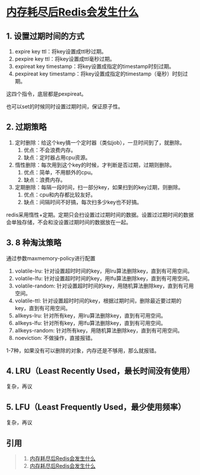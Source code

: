 # [内存耗尽后Redis会发生什么](https://cnblogs.com/lonely-wolf/p/14403264.html)

## 1. 设置过期时间的方式

1. expire key ttl：将key设置成ttl秒过期。
2. pexpire key ttl：将key设置成ttl毫秒过期。
3. expireat key timestamp：将key设置成指定的timestamp时刻过期。
4. pexpireat key timestamp：将key设置成指定的timestamp（毫秒）时刻过期。

这四个指令，底层都是pexpireat。

也可以set的时候同时设置过期时间，保证原子性。

## 2. 过期策略

1. 定时删除：给这个key搞一个定时器（类似job），一旦时间到了，就删除。
   1. 优点：不会浪费内存。
   2. 缺点：定时器占用cpu资源。
2. 惰性删除：每次用到这个key的时候，才判断是否过期，过期则删除。
   1. 优点：简单，不用额外的cpu。
   2. 缺点：浪费内存。
3. 定期删除：每隔一段时间，扫一部分key，如果扫到的key过期，则删除。
   1. 优点：cpu和内存都比较友好。
   2. 缺点：间隔时间不好搞，每次扫多少key也不好搞。

redis采用惰性+定期。定期只会扫设置过过期时间的数据。设置过过期时间的数据会单独存储，不会和没设置过期时间的数据放在一起。

## 3. 8 种淘汰策略

通过参数maxmemory-policy进行配置

1. volatile-lru: 针对设置超时时间的key，用lru算法删除key，直到有可用空间。
2. volatile-lfu: 针对设置超时时间的key，用lfu算法删除key，直到有可用空间。
3. volatile-random: 针对设置超时时间的key，用随机算法删除key，直到有可用空间。
4. volatile-ttl: 针对设置超时时间的key，根据过期时间，删除最近要过期的key，直到有可用空间。
5. allkeys-lru: 针对所有key，用lru算法删除key，直到有可用空间。
6. allkeys-lfu: 针对所有key，用lfu算法删除key，直到有可用空间。
7. allkeys-random: 针对所有key，用随机算法删除key，直到有可用空间。
8. noeviction: 不做操作，直接报错。

1-7种，如果没有可以删除的对象，内存还是不够用，那么就报错。

## 4. LRU（Least Recently Used，最长时间没有使用）

复杂，再议

## 5. LFU（Least Frequently Used，最少使用频率）

复杂，再议

## 引用
>1. [内存耗尽后Redis会发生什么](https://cnblogs.com/lonely-wolf/p/14403264.html)
>1. [内存耗尽后Redis会发生什么](https://mp.weixin.qq.com/s/XI2GZ_wwAAKi_9Rq7LMelA)